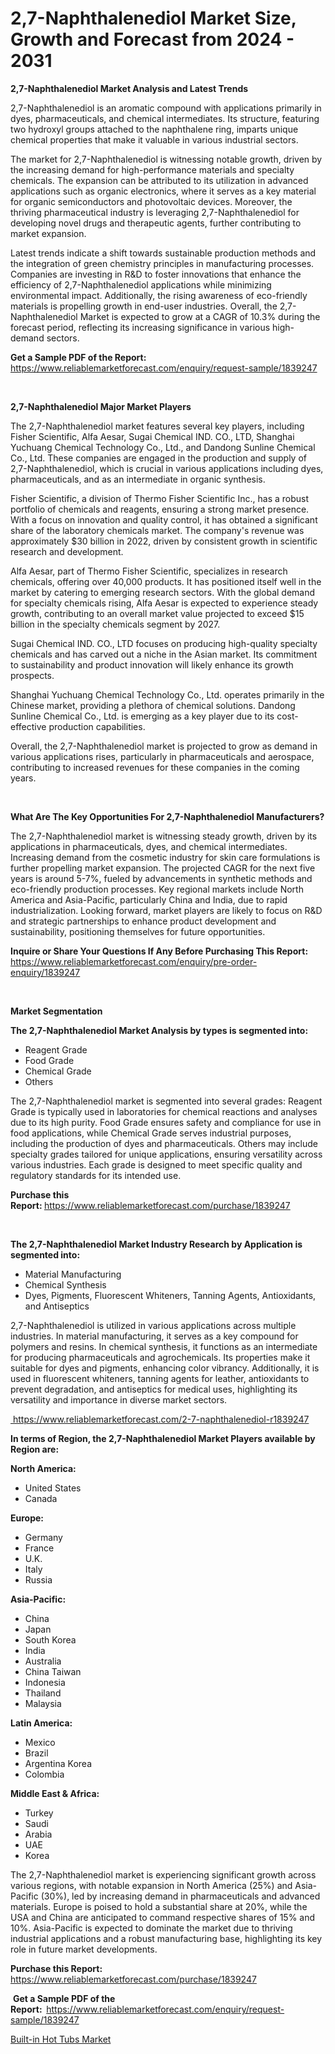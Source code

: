 <p><h1>2,7-Naphthalenediol Market Size, Growth and Forecast from 2024 - 2031</h1></p><p><strong>2,7-Naphthalenediol Market Analysis and Latest Trends</strong></p>
<p><p>2,7-Naphthalenediol is an aromatic compound with applications primarily in dyes, pharmaceuticals, and chemical intermediates. Its structure, featuring two hydroxyl groups attached to the naphthalene ring, imparts unique chemical properties that make it valuable in various industrial sectors.</p><p>The market for 2,7-Naphthalenediol is witnessing notable growth, driven by the increasing demand for high-performance materials and specialty chemicals. The expansion can be attributed to its utilization in advanced applications such as organic electronics, where it serves as a key material for organic semiconductors and photovoltaic devices. Moreover, the thriving pharmaceutical industry is leveraging 2,7-Naphthalenediol for developing novel drugs and therapeutic agents, further contributing to market expansion.</p><p>Latest trends indicate a shift towards sustainable production methods and the integration of green chemistry principles in manufacturing processes. Companies are investing in R&D to foster innovations that enhance the efficiency of 2,7-Naphthalenediol applications while minimizing environmental impact. Additionally, the rising awareness of eco-friendly materials is propelling growth in end-user industries. Overall, the 2,7-Naphthalenediol Market is expected to grow at a CAGR of 10.3% during the forecast period, reflecting its increasing significance in various high-demand sectors.</p></p>
<p><strong>Get a Sample PDF of the Report:&nbsp;</strong> <a href="https://www.reliablemarketforecast.com/enquiry/request-sample/1839247?utm_campaign=1167&utm_medium=2&utm_source=Github&utm_content=ia&utm_term=31122024&utm_id=27-naphthalenediol">https://www.reliablemarketforecast.com/enquiry/request-sample/1839247</a></p>
<p>&nbsp;</p>
<p><strong>2,7-Naphthalenediol Major Market Players</strong></p>
<p><p>The 2,7-Naphthalenediol market features several key players, including Fisher Scientific, Alfa Aesar, Sugai Chemical IND. CO., LTD, Shanghai Yuchuang Chemical Technology Co., Ltd., and Dandong Sunline Chemical Co., Ltd. These companies are engaged in the production and supply of 2,7-Naphthalenediol, which is crucial in various applications including dyes, pharmaceuticals, and as an intermediate in organic synthesis.</p><p>Fisher Scientific, a division of Thermo Fisher Scientific Inc., has a robust portfolio of chemicals and reagents, ensuring a strong market presence. With a focus on innovation and quality control, it has obtained a significant share of the laboratory chemicals market. The company's revenue was approximately $30 billion in 2022, driven by consistent growth in scientific research and development.</p><p>Alfa Aesar, part of Thermo Fisher Scientific, specializes in research chemicals, offering over 40,000 products. It has positioned itself well in the market by catering to emerging research sectors. With the global demand for specialty chemicals rising, Alfa Aesar is expected to experience steady growth, contributing to an overall market value projected to exceed $15 billion in the specialty chemicals segment by 2027.</p><p>Sugai Chemical IND. CO., LTD focuses on producing high-quality specialty chemicals and has carved out a niche in the Asian market. Its commitment to sustainability and product innovation will likely enhance its growth prospects.</p><p>Shanghai Yuchuang Chemical Technology Co., Ltd. operates primarily in the Chinese market, providing a plethora of chemical solutions. Dandong Sunline Chemical Co., Ltd. is emerging as a key player due to its cost-effective production capabilities.</p><p>Overall, the 2,7-Naphthalenediol market is projected to grow as demand in various applications rises, particularly in pharmaceuticals and aerospace, contributing to increased revenues for these companies in the coming years.</p></p>
<p>&nbsp;</p>
<p><strong>What Are The Key Opportunities For 2,7-Naphthalenediol Manufacturers?</strong></p>
<p><p>The 2,7-Naphthalenediol market is witnessing steady growth, driven by its applications in pharmaceuticals, dyes, and chemical intermediates. Increasing demand from the cosmetic industry for skin care formulations is further propelling market expansion. The projected CAGR for the next five years is around 5-7%, fueled by advancements in synthetic methods and eco-friendly production processes. Key regional markets include North America and Asia-Pacific, particularly China and India, due to rapid industrialization. Looking forward, market players are likely to focus on R&D and strategic partnerships to enhance product development and sustainability, positioning themselves for future opportunities.</p></p>
<p><strong>Inquire or Share Your Questions If Any Before Purchasing This Report:</strong> <a href="https://www.reliablemarketforecast.com/enquiry/pre-order-enquiry/1839247?utm_campaign=1167&utm_medium=2&utm_source=Github&utm_content=ia&utm_term=31122024&utm_id=27-naphthalenediol">https://www.reliablemarketforecast.com/enquiry/pre-order-enquiry/1839247</a></p>
<p>&nbsp;</p>
<p><strong>Market Segmentation</strong></p>
<p><strong>The 2,7-Naphthalenediol Market Analysis by types is segmented into:</strong></p>
<p><ul><li>Reagent Grade</li><li>Food Grade</li><li>Chemical Grade</li><li>Others</li></ul></p>
<p><p>The 2,7-Naphthalenediol market is segmented into several grades: Reagent Grade is typically used in laboratories for chemical reactions and analyses due to its high purity. Food Grade ensures safety and compliance for use in food applications, while Chemical Grade serves industrial purposes, including the production of dyes and pharmaceuticals. Others may include specialty grades tailored for unique applications, ensuring versatility across various industries. Each grade is designed to meet specific quality and regulatory standards for its intended use.</p></p>
<p><strong>Purchase this Report:&nbsp;</strong><a href="https://www.reliablemarketforecast.com/purchase/1839247?utm_campaign=1167&utm_medium=2&utm_source=Github&utm_content=ia&utm_term=31122024&utm_id=27-naphthalenediol">https://www.reliablemarketforecast.com/purchase/1839247</a></p>
<p>&nbsp;</p>
<p><strong>The 2,7-Naphthalenediol Market Industry Research by Application is segmented into:</strong></p>
<p><ul><li>Material Manufacturing</li><li>Chemical Synthesis</li><li>Dyes, Pigments, Fluorescent Whiteners, Tanning Agents, Antioxidants, and Antiseptics</li></ul></p>
<p><p>2,7-Naphthalenediol is utilized in various applications across multiple industries. In material manufacturing, it serves as a key compound for polymers and resins. In chemical synthesis, it functions as an intermediate for producing pharmaceuticals and agrochemicals. Its properties make it suitable for dyes and pigments, enhancing color vibrancy. Additionally, it is used in fluorescent whiteners, tanning agents for leather, antioxidants to prevent degradation, and antiseptics for medical uses, highlighting its versatility and importance in diverse market sectors.</p></p>
<p><a href="https://www.reliablemarketforecast.com/2-7-naphthalenediol-r1839247?utm_campaign=1167&utm_medium=2&utm_source=Github&utm_content=ia&utm_term=31122024&utm_id=27-naphthalenediol">&nbsp;https://www.reliablemarketforecast.com/2-7-naphthalenediol-r1839247</a></p>
<p><strong>In terms of Region, the 2,7-Naphthalenediol Market Players available by Region are:</strong></p>
<p>
    <p> <strong> North America: </strong>
        <ul>
            <li>United States</li>
            <li>Canada</li>
        </ul>
        </p> 
    <p> <strong> Europe: </strong>
        <ul>
            <li>Germany</li>
            <li>France</li>
            <li>U.K.</li>
            <li>Italy</li>
            <li>Russia</li>
        </ul>
        </p> 
    <p> <strong> Asia-Pacific: </strong>
        <ul>
            <li>China</li>
            <li>Japan</li>
            <li>South Korea</li>
            <li>India</li>
            <li>Australia</li>
            <li>China Taiwan</li>
            <li>Indonesia</li>
            <li>Thailand</li>
            <li>Malaysia</li>
        </ul>
        </p> 
    <p> <strong> Latin America: </strong>
        <ul>
            <li>Mexico</li>
            <li>Brazil</li>
            <li>Argentina Korea</li>
            <li>Colombia</li>
        </ul>
        </p> 
    <p> <strong> Middle East & Africa: </strong>
        <ul>
            <li>Turkey</li>
            <li>Saudi</li>
            <li>Arabia</li>
            <li>UAE</li>
            <li>Korea</li>
        </ul>
    </p>
    </p>
<p><p>The 2,7-Naphthalenediol market is experiencing significant growth across various regions, with notable expansion in North America (25%) and Asia-Pacific (30%), led by increasing demand in pharmaceuticals and advanced materials. Europe is poised to hold a substantial share at 20%, while the USA and China are anticipated to command respective shares of 15% and 10%. Asia-Pacific is expected to dominate the market due to thriving industrial applications and a robust manufacturing base, highlighting its key role in future market developments.</p></p>
<p><strong>Purchase this Report: </strong><a href="https://www.reliablemarketforecast.com/purchase/1839247?utm_campaign=1167&utm_medium=2&utm_source=Github&utm_content=ia&utm_term=31122024&utm_id=27-naphthalenediol">https://www.reliablemarketforecast.com/purchase/1839247</a></p>
<p>&nbsp;<strong>Get a Sample PDF of the Report:&nbsp;&nbsp;</strong><a href="https://www.reliablemarketforecast.com/enquiry/request-sample/1839247?utm_campaign=1167&utm_medium=2&utm_source=Github&utm_content=ia&utm_term=31122024&utm_id=27-naphthalenediol">https://www.reliablemarketforecast.com/enquiry/request-sample/1839247</a></p>
<p><strong></strong></p>
<p><p><a href="https://github.com/mabutironaldo/Market-Research-Report-List-6/blob/main/built-in-hot-tubs-market.md?utm_campaign=1167&utm_medium=2&utm_source=Github&utm_content=ia&utm_term=31122024&utm_id=27-naphthalenediol">Built-in Hot Tubs Market</a></p></p>